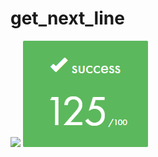# get_next_line
![](https://media2.giphy.com/media/S8rWeMk5v022c6Z9nS/giphy.gif?cid=ecf05e47q1gk0977mqs7y5kjc41iha4kztktbptvycyhci5x&rid=giphy.gif&ct=g)
![](https://github.com/caroldaniel/caroldaniel-utils/blob/e29ee7c7374778ba118c0d2d91aa428593f0ecb1/pipex_grade.png?raw=true)

